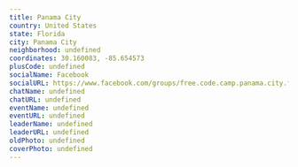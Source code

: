 ```yaml
---
title: Panama City
country: United States
state: Florida
city: Panama City
neighborhood: undefined
coordinates: 30.160083, -85.654573
plusCode: undefined
socialName: Facebook
socialURL: https://www.facebook.com/groups/free.code.camp.panama.city.florida
chatName: undefined
chatURL: undefined
eventName: undefined
eventURL: undefined
leaderName: undefined
leaderURL: undefined
oldPhoto: undefined
coverPhoto: undefined
---
```

